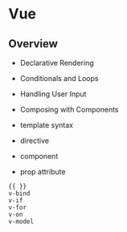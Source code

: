 # Vue

## Overview

- Declarative Rendering
- Conditionals and Loops
- Handling User Input
- Composing with Components

- template syntax
- directive

- component
- prop attribute

```
{{ }}
v-bind
v-if
v-for
v-on
v-model
```